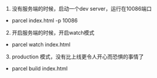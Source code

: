 1. 没有服务端的时候，启动一个dev server，运行在10086端口

* parcel index.html -p 10086


2. 开启服务端的时候，开启watch模式

* parcel watch index.html


3. production 模式，没有比上线更令人开心而恐惧的事情了

* parcel build index.html 